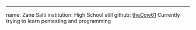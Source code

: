 ---
name: Zane Salti
institution: High School still
github: [theCow61](https://github.com/theCow61)
Currently trying to learn pentesting and programming
